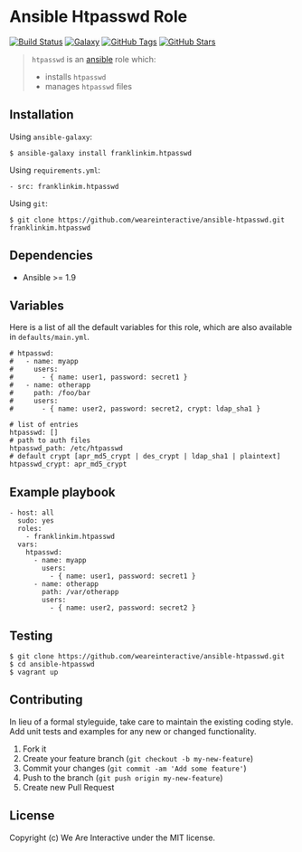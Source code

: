 # Ansible Htpasswd Role

[![Build Status](https://img.shields.io/travis/weareinteractive/ansible-htpasswd.svg)](https://travis-ci.org/weareinteractive/ansible-htpasswd)
[![Galaxy](http://img.shields.io/badge/galaxy-franklinkim.htpasswd-blue.svg)](https://galaxy.ansible.com/list#/roles/1372)
[![GitHub Tags](https://img.shields.io/github/tag/weareinteractive/ansible-htpasswd.svg)](https://github.com/weareinteractive/ansible-htpasswd)
[![GitHub Stars](https://img.shields.io/github/stars/weareinteractive/ansible-htpasswd.svg)](https://github.com/weareinteractive/ansible-htpasswd)

> `htpasswd` is an [ansible](http://www.ansible.com) role which:
>
> * installs `htpasswd`
> * manages `htpasswd` files

## Installation

Using `ansible-galaxy`:

```
$ ansible-galaxy install franklinkim.htpasswd
```

Using `requirements.yml`:

```
- src: franklinkim.htpasswd
```

Using `git`:

```
$ git clone https://github.com/weareinteractive/ansible-htpasswd.git franklinkim.htpasswd
```

## Dependencies

* Ansible >= 1.9

## Variables

Here is a list of all the default variables for this role, which are also available in `defaults/main.yml`.

```
# htpasswd:
#   - name: myapp
#     users:
#       - { name: user1, password: secret1 }
#   - name: otherapp
#     path: /foo/bar
#     users:
#       - { name: user2, password: secret2, crypt: ldap_sha1 }

# list of entries
htpasswd: []
# path to auth files
htpasswd_path: /etc/htpasswd
# default crypt [apr_md5_crypt | des_crypt | ldap_sha1 | plaintext]
htpasswd_crypt: apr_md5_crypt

```

## Example playbook

```
- host: all
  sudo: yes
  roles:
    - franklinkim.htpasswd
  vars:
    htpasswd:
      - name: myapp
        users:
          - { name: user1, password: secret1 }
      - name: otherapp
        path: /var/otherapp
        users:
          - { name: user2, password: secret2 }
```

## Testing

```
$ git clone https://github.com/weareinteractive/ansible-htpasswd.git
$ cd ansible-htpasswd
$ vagrant up
```

## Contributing
In lieu of a formal styleguide, take care to maintain the existing coding style. Add unit tests and examples for any new or changed functionality.

1. Fork it
2. Create your feature branch (`git checkout -b my-new-feature`)
3. Commit your changes (`git commit -am 'Add some feature'`)
4. Push to the branch (`git push origin my-new-feature`)
5. Create new Pull Request

## License
Copyright (c) We Are Interactive under the MIT license.
